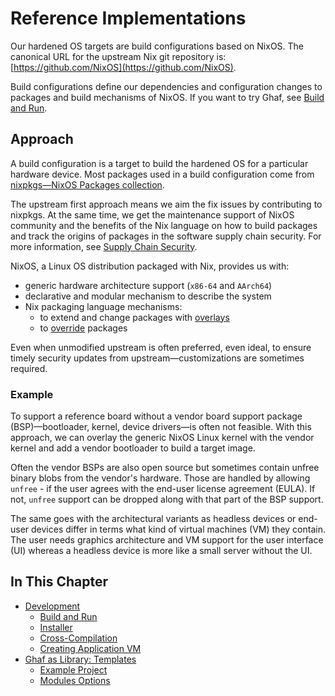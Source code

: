 <!--
    Copyright 2022-2024 TII (SSRC) and the Ghaf contributors
    SPDX-License-Identifier: CC-BY-SA-4.0
-->

# Reference Implementations

Our hardened OS targets are build configurations based on NixOS. The canonical URL for the upstream Nix git repository is: [https://github.com/NixOS](https://github.com/NixOS).

Build configurations define our dependencies and configuration changes to packages and build mechanisms of NixOS. If you want to try Ghaf, see [Build and Run](../ref_impl/build_and_run.md).


## Approach

A build configuration is a target to build the hardened OS for a particular hardware device. Most packages used in a build configuration come from [nixpkgs—NixOS Packages collection](https://github.com/NixOS/nixpkgs).

The upstream first approach means we aim the fix issues by contributing to nixpkgs. At the same time, we get the maintenance support of NixOS community and the benefits of the Nix language on how to build packages and track the origins of packages in the software supply chain security. For more information, see [Supply Chain Security](../scs/scs.md).

NixOS, a Linux OS distribution packaged with Nix, provides us with:

* generic hardware architecture support (``x86-64`` and ``AArch64``)
* declarative and modular mechanism to describe the system
* Nix packaging language mechanisms:
  * to extend and change packages with [overlays](https://nixos.wiki/wiki/Overlays)
  * to [override](https://nixos.org/guides/nix-pills/override-design-pattern.html) packages

Even when unmodified upstream is often preferred, even ideal, to ensure timely security updates from upstream—customizations are sometimes required.

### Example

To support a reference board without a vendor board support package (BSP)—bootloader, kernel, device drivers—is often not feasible. With this approach, we can overlay the generic NixOS Linux kernel with the vendor kernel and add a vendor bootloader to build a target image.

Often the vendor BSPs are also open source but sometimes contain unfree binary blobs from the vendor's hardware. Those are handled by allowing ``unfree`` - if the user agrees with the end-user license agreement (EULA). If not, ``unfree`` support can be dropped along with that part of the BSP support.

The same goes with the architectural variants as headless devices or end-user devices differ in terms what kind of virtual machines (VM) they contain. The user needs graphics architecture and VM support for the user interface (UI) whereas a headless device is more like a small server without the UI.


## In This Chapter

- [Development](./development.md)
   - [Build and Run](./build_and_run.md)
   - [Installer](./installer.md)
   - [Cross-Compilation](./cross_compilation.md)
   - [Creating Application VM](./creating_appvm.md)
- [Ghaf as Library: Templates](./ghaf-based-project.md)
   - [Example Project](./example_project.md)
   - [Modules Options](./modules_options.md)
